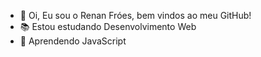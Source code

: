 
- 👋  Oi, Eu sou o Renan Fróes, bem vindos ao meu GitHub!
- 📚 Estou estudando Desenvolvimento Web
- 🧠 Aprendendo JavaScript


